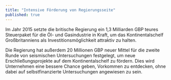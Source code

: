 ```yaml
---
title: "Intensive Förderung von Regierungsseite"
published: true
---
```


Im Jahr 2015 setzte die britische Regierung ein 1,3 Milliarden GBP teures Steuerpaket für die Öl- und Gasindustrie in Kraft, um das Kontinentalschelf Großbritanniens als Investitionsmöglichkeit attraktiv zu halten.

Die Regierung hat außerdem 20 Millionen GBP neuer Mittel für die zweite Runde von seismischen Untersuchungen festgelegt, um neue Erschließungsprojekte auf dem Kontinentalschelf zu fördern. Dies wird Unternehmen eine bessere Chance geben, Vorkommen zu entdecken, ohne dabei auf selbstfinanzierte Untersuchungen angewiesen zu sein.

